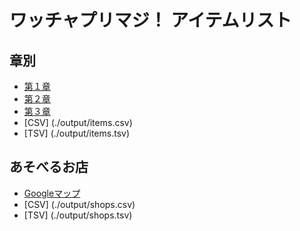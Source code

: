 # ワッチャプリマジ！ アイテムリスト

## 章別
- [第１章](./output/P01.md)
- [第２章](./output/P02.md)
- [第３章](./output/P03.md)
- [CSV] (./output/items.csv)
- [TSV] (./output/items.tsv)

## あそべるお店
- [Googleマップ](https://www.google.com/maps/d/u/0/edit?mid=1YwYdH5Wf2qnXj8e9jBUFDVdsHnI12jK2&usp=sharing)
- [CSV] (./output/shops.csv)
- [TSV] (./output/shops.tsv)